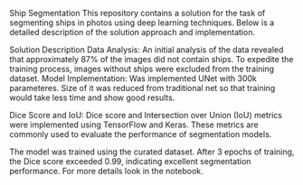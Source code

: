Ship Segmentation
This repository contains a solution for the task of segmenting ships in photos using deep learning techniques. Below is a detailed description of the solution approach and implementation.

Solution Description
Data Analysis:
An initial analysis of the data revealed that approximately 87% of the images did not contain ships. To expedite the training process, images without ships were excluded from the training dataset.
Model Implementation:
Was implemented UNet with 300k parameteres. Size of it was reduced from traditional net so that training would take less time and show good results. 

Dice Score and IoU: Dice score and Intersection over Union (IoU) metrics were implemented using TensorFlow and Keras. These metrics are commonly used to evaluate the performance of segmentation models.

The model was trained using the curated dataset. After 3 epochs of training, the Dice score exceeded 0.99, indicating excellent segmentation performance.
For more details look in the notebook.
